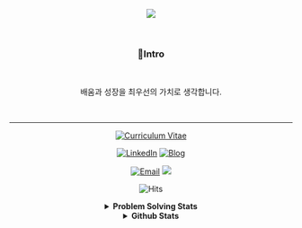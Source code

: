 <div align='center'>

![](https://capsule-render.vercel.app/api?type=waving&color=gradient&height=230&section=header&text=Yechan%20Yeom&fontSize=80&fontAlignY=37&desc=Server%20Developer)

<br>

### 🐤Intro

<br>

배움과 성장을 최우선의 가치로 생각합니다.  

<br>

---

<div align="center">
  
[![Curriculum Vitae](https://img.shields.io/badge/%5B%20Resume%20|%20이력서%20%5D-%23000000.svg?style=for-the-badge&logo=notion&logoColor=#FF7139)](https://lean-drizzle-465.notion.site/ffd7b8ae76c64c628c61f9a7a83d52e8) 

[![LinkedIn](https://img.shields.io/badge/LinkedIn-0077B5?style=for-the-badge&logo=linkedin&logoColor=white&link=https://www.linkedin.com/in/%EC%88%9C%ED%98%B8-%EA%B6%8C-072071228/)](https://www.linkedin.com/in/%EC%98%88%EC%B0%AC-%EC%97%BC-7022a9301/)  [![Blog](https://img.shields.io/badge/%5B%20Resume%20|%20이력서%20%5D-%23000000.svg?style=flat-square&logo=Github&logoColor=white&link=https://yyechan0602.github.io/)](https://yyechan0602.github.io/) 

[![Email](https://img.shields.io/badge/Email-d14836?style=flat-square&logo=Gmail&logoColor=white&link=mailto:yyechan0602@naver.com)](mailto:yyechan0602@naver.com) <a href="https://www.instagram.com/yyc_0602/"><img src="https://img.shields.io/badge/Instagram-E4405F?style=flat-square&logo=Instagram&logoColor=white"/></a>    

![Hits](https://hits.seeyoufarm.com/api/count/incr/badge.svg?url=https%3A%2F%2Fgithub.com%2Fyyechan0602&count_bg=%23FFC500&title_bg=%23555555&icon=diaspora.svg&icon_color=%23FFDD00&title=Today/Total&edge_flat=false)


<details>

<summary> <b> Problem Solving Stats </b> </summary>

![small](https://github-readme-solvedac.hyp3rflow.vercel.app/api/?handle=yyechan)

![mazandi profile](http://mazandi.herokuapp.com/api?handle=yyechan&theme=cold)  [![Solved.ac 프로필](http://mazassumnida.wtf/api/generate_badge?boj=yyechan)](https://github.com/yyechan)



</details>

<details>

<summary> <b> Github Stats </b> </summary>
  
[![tnsgh9603's github stats](https://github-readme-stats.vercel.app/api?username=yyechan)](https://github.com/yyechan/github-readme-stats) [![Top Langs](https://github-readme-stats.vercel.app/api/top-langs/?username=yyechan&langs_count=10&layout=compact&theme=dark)](https://github.com/yyechan)

[![tnsgh9603's github streak](https://github-readme-streak-stats.herokuapp.com/?user=yyechan&theme=blue-green)](https://github.com/yyechan/github-readme-streak-stats)

[![trophy](https://github-profile-trophy.vercel.app/?username=yyechan&theme=flat&column=7)](https://github.com/ryo-ma/github-profile-trophy)
  
</details>

</div>
